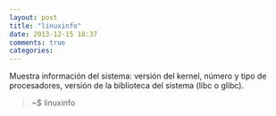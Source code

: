 ```yaml
---
layout: post
title: "linuxinfo"
date: 2013-12-15 18:37
comments: true
categories: 
---
```

Muestra información del sistema: versión del kernel, número y tipo de procesadores, versión de la biblioteca del sistema (libc o glibc).

>~$ linuxinfo

